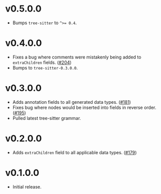 # v0.5.0.0

* Bumps `tree-sitter` to `^>= 0.4`.

# v0.4.0.0

* Fixes a bug where comments were mistakenly being added to `extraChildren` fields. ([#204](https://github.com/tree-sitter/haskell-tree-sitter/pull/203))
* Bumps to `tree-sitter-0.3.0.0`.

# v0.3.0.0

* Adds annotation fields to all generated data types. ([#181](https://github.com/tree-sitter/haskell-tree-sitter/pull/181))
* Fixes bug where nodes would be inserted into fields in reverse order. ([#195](https://github.com/tree-sitter/haskell-tree-sitter/issues/195))
* Pulled latest tree-sitter grammar.

# v0.2.0.0

* Adds `extraChildren` field to all applicable data types. ([#179](https://github.com/tree-sitter/haskell-tree-sitter/pull/179))

# v0.1.0.0

* Initial release.
